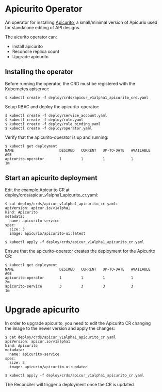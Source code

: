 # Apicurito Operator

An operator for installing [Apicurito](https://github.com/Apicurio/apicurito), a small/minimal version of Apicurio used for standalone editing of API designs.

The aicurito operator can:
 - Install apicurito
 - Reconcile replica count
 - Upgrade apicurito

## Installing the operator

Before running the operator, the CRD must be registered with the Kubernetes apiserver:
```
$ kubectl create -f deploy/crds/apicur_v1alpha1_apicurito_crd.yaml
```

Setup RBAC and deploy the apicurito-operator:
```
$ kubectl create -f deploy/service_account.yaml
$ kubectl create -f deploy/role.yaml
$ kubectl create -f deploy/role_binding.yaml
$ kubectl create -f deploy/operator.yaml
```

Verify that the apicurito-operator is up and running:
```
$ kubectl get deployment
NAME                     DESIRED   CURRENT   UP-TO-DATE   AVAILABLE   AGE
apicurito-operator       1         1         1            1           1m
```

## Start an apicurito deployment
Edit the example Apicurito CR at deploy/crds/apicur_v1alpha1_apicurito_cr.yaml:
```
$ cat deploy/crds/apicur_v1alpha1_apicurito_cr.yaml:
apiVersion: apicur.io/v1alpha1
kind: Apicurito
metadata:
  name: apicurito-service
spec:
  size: 3
  image: apicurio/apicurito-ui:latest

$ kubectl apply -f deploy/crds/apicur_v1alpha1_apicurito_cr.yaml
```
Ensure that the apicurito-operator creates the deployment for the Apicurito CR:
```
$ kubectl get deployment
NAME                     DESIRED   CURRENT   UP-TO-DATE   AVAILABLE   AGE
apicurito-operator       1         1         1            1           2m
apicurito-service        3         3         3            3           1m
```
# Upgrade apicurito
In order to upgrade apicurito, you need to edit the Apicurito CR changing the image to the newer version and apply the changes:
```
$ cat deploy/crds/apicur_v1alpha1_apicurito_cr.yaml
apiVersion: apicur.io/v1alpha1
kind: Apicurito
metadata:
  name: apicurito-service
spec:
  size: 3
  image: apicurio/apicurito-ui:updated

$ kubectl apply -f deploy/crds/apicur_v1alpha1_apicurito_cr.yaml
```

The Reconciler will trigger a deployment once the CR is updated
